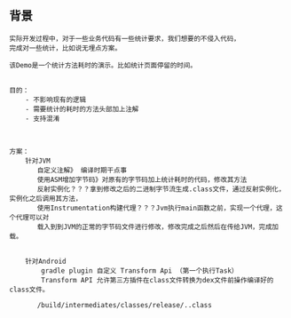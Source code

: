 ## 背景
    
    实际开发过程中，对于一些业务代码有一些统计要求，我们想要的不侵入代码，
    完成对一些统计，比如说无埋点方案。
    
    该Demo是一个统计方法耗时的演示。比如统计页面停留的时间。
    
    
    目的：
        - 不影响现有的逻辑
        - 需要统计的耗时的方法头部加上注解
        - 支持混淆
        
        
        
    方案：
        针对JVM
           自定义注解》 编译时期干点事
           使用ASM增加字节码》对原有的字节码加上统计耗时的代码，修改其方法
           反射实例化？？？拿到修改之后的二进制字节流生成.class文件，通过反射实例化，实例化之后调用其方法，
           使用Instrumentation构建代理？？？Jvm执行main函数之前，实现一个代理，这个代理可以对
           载入到到JVM的正常的字节码文件进行修改，修改完成之后然后在传给JVM，完成加载。
           
           
        针对Android
            gradle plugin 自定义 Transform Api （第一个执行Task）
            Transform API 允许第三方插件在class文件转换为dex文件前操作编译好的class文件。
           
           /build/intermediates/classes/release/..class 
            
            
            
           
           
        
        